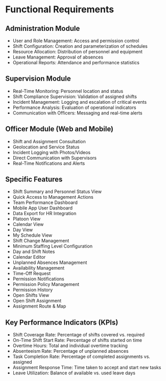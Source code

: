 # Functional Requirements

## Administration Module
- User and Role Management: Access and permission control
- Shift Configuration: Creation and parameterization of schedules
- Resource Allocation: Distribution of personnel and equipment
- Leave Management: Approval of absences
- Operational Reports: Attendance and performance statistics

## Supervision Module
- Real-Time Monitoring: Personnel location and status
- Shift Compliance Supervision: Validation of assigned shifts
- Incident Management: Logging and escalation of critical events
- Performance Analysis: Evaluation of operational indicators
- Communication with Officers: Messaging and real-time alerts

## Officer Module (Web and Mobile)
- Shift and Assignment Consultation
- Geolocation and Service Status
- Incident Logging with Photos/Videos
- Direct Communication with Supervisors
- Real-Time Notifications and Alerts

## Specific Features
- Shift Summary and Personnel Status View
- Quick Access to Management Actions
- Team Performance Dashboard
- Mobile App User Dashboard
- Data Export for HR Integration
- Platoon View
- Calendar View
- Day View
- My Schedule View
- Shift Change Management
- Minimum Staffing Level Configuration
- Day and Shift Notes
- Calendar Editor
- Unplanned Absences Management
- Availability Management
- Time-Off Request
- Permission Notifications
- Permission Policy Management
- Permission History
- Open Shifts View
- Open Shift Assignment
- Assignment Route & Map

## Key Performance Indicators (KPIs)
- Shift Coverage Rate: Percentage of shifts covered vs. required
- On-Time Shift Start Rate: Percentage of shifts started on time
- Overtime Hours: Total and individual overtime tracking
- Absenteeism Rate: Percentage of unplanned absences
- Task Completion Rate: Percentage of completed assignments vs. assigned
- Assignment Response Time: Time taken to accept and start new tasks
- Leave Utilization: Balance of available vs. used leave days
